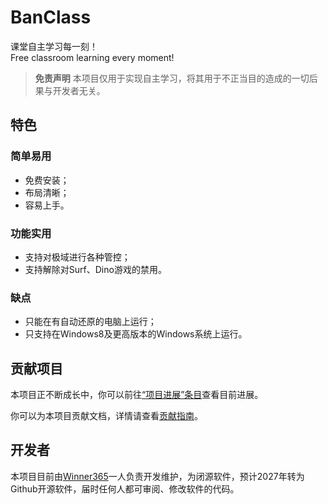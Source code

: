 # BanClass
课堂自主学习每一刻！  
Free classroom learning every moment!

> **免责声明**
> 本项目仅用于实现自主学习，将其用于不正当目的造成的一切后果与开发者无关。


## 特色

### 简单易用

-   免费安装；
-   布局清晰；
-   容易上手。

### 功能实用

-   支持对极域进行各种管控；
-   支持解除对Surf、Dino游戏的禁用。

### 缺点

-   只能在有自动还原的电脑上运行；
-   只支持在Windows8及更高版本的Windows系统上运行。

## 贡献项目

本项目正不断成长中，你可以前往[“项目进展”条目](https://banclass.365sites.top/project/Project：项目进展)查看目前进展。

你可以为本项目贡献文档，详情请查看[贡献指南](https://banclass.365sites.top/wiki/Project：贡献指南)。

## 开发者

本项目目前由<a href="https://365sites.top" target="_blank" >Winner365</a>一人负责开发维护，为闭源软件，预计2027年转为Github开源软件，届时任何人都可审阅、修改软件的代码。
